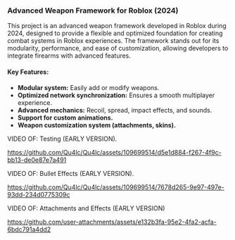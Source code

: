 ### Advanced Weapon Framework for Roblox (2024)  
This project is an advanced weapon framework developed in Roblox during 2024, designed to provide a flexible and optimized foundation for creating combat systems in Roblox experiences. The framework stands out for its modularity, performance, and ease of customization, allowing developers to integrate firearms with advanced features.  

#### Key Features:  
- **Modular system:** Easily add or modify weapons.  
- **Optimized network synchronization:** Ensures a smooth multiplayer experience.  
- **Advanced mechanics:** Recoil, spread, impact effects, and sounds.  
- **Support for custom animations.**  
- **Weapon customization system (attachments, skins).**  

VIDEO OF: Testing (EARLY VERSION). 

https://github.com/Qu4lc/Qu4lc/assets/109699514/d5e1d884-f267-4f9c-bb13-de0e87e7a491

VIDEO OF: Bullet Effects (EARLY VERSION).

https://github.com/Qu4lc/Qu4lc/assets/109699514/7678d265-9e97-497e-93dd-234d0775309c

VIDEO OF: Attachments and Effects (EARLY VERSION)

https://github.com/user-attachments/assets/e132b3fa-95e2-4fa2-acfa-6bdc791a4dd2
